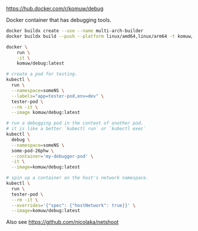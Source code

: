 https://hub.docker.com/r/komuw/debug

Docker container that has debugging tools.

```sh
docker buildx create --use --name multi-arch-builder
docker buildx build --push --platform linux/amd64,linux/arm64 -t komuw/debug:latest .

docker \
    run \
    -it \
    komuw/debug:latest

# create a pod for testing.
kubectl \
  run \
  --namespace=someNS \
  --labels="app=tester-pod,env=dev" \
  tester-pod \
  --rm -it \
  --image komuw/debug:latest

# run a debugging pod in the context of another pod.
# it is like a better `kubectl run` or `kubectl exec`
kubectl \
  debug \
  --namespace=someNS \
  some-pod-26phw \
  --container='my-debugger-pod' \
  -it \
  --image=komuw/debug:latest

# spin up a container on the host's network namespace.
kubectl \
  run \
  tester-pod \
  --rm -it \
  --overrides='{"spec": {"hostNetwork": true}}' \
  --image=komuw/debug:latest
```

Also see https://github.com/nicolaka/netshoot
